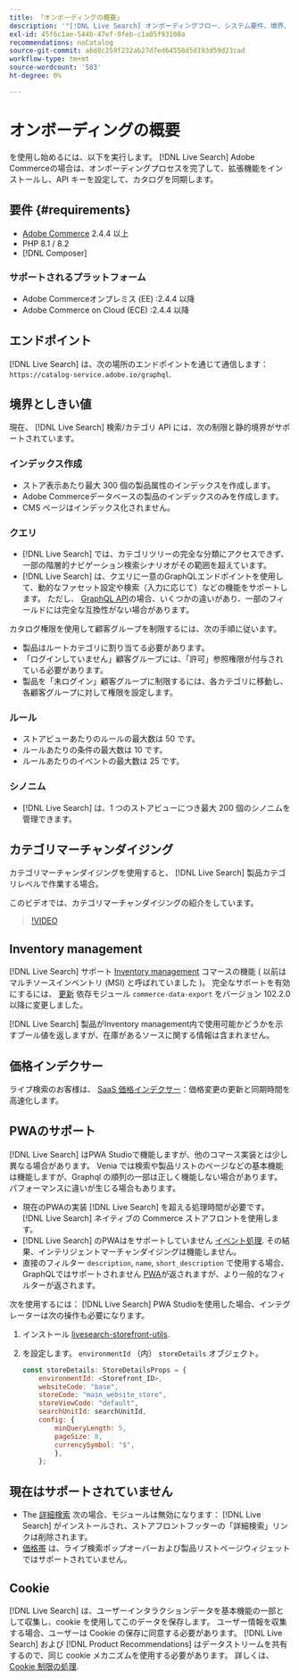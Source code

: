 ```yaml
---
title: 「オンボーディングの概要」
description: '"[!DNL Live Search] オンボーディングフロー、システム要件、境界、制限事項»'
exl-id: 45f6c1ae-544b-47ef-9feb-c1a05f93108a
recommendations: noCatalog
source-git-commit: a6d8c259f232ab27d7ed64558d5d193d59d23cad
workflow-type: tm+mt
source-wordcount: '583'
ht-degree: 0%

---
```


# オンボーディングの概要

を使用し始めるには、以下を実行します。 [!DNL Live Search] Adobe Commerceの場合は、オンボーディングプロセスを完了して、拡張機能をインストールし、API キーを設定して、カタログを同期します。

## 要件 {#requirements}

* [Adobe Commerce](https://business.adobe.com/products/magento/magento-commerce.html) 2.4.4 以上
* PHP 8.1 / 8.2
* [!DNL Composer]

### サポートされるプラットフォーム

* Adobe Commerceオンプレミス (EE) :2.4.4 以降
* Adobe Commerce on Cloud (ECE) :2.4.4 以降

## エンドポイント

[!DNL Live Search] は、次の場所のエンドポイントを通じて通信します： `https://catalog-service.adobe.io/graphql`.

## 境界としきい値

現在、 [!DNL Live Search] 検索/カテゴリ API には、次の制限と静的境界がサポートされています。

### インデックス作成

* ストア表示あたり最大 300 個の製品属性のインデックスを作成します。
* Adobe Commerceデータベースの製品のインデックスのみを作成します。
* CMS ページはインデックス化されません。

### クエリ

* [!DNL Live Search] では、カテゴリツリーの完全な分類にアクセスできず、一部の階層的ナビゲーション検索シナリオがその範囲を超えています。
* [!DNL Live Search] は、クエリに一意のGraphQLエンドポイントを使用して、動的なファセット設定や検索（入力に応じて）などの機能をサポートします。 ただし、 [GraphQL API](https://developer.adobe.com/commerce/webapi/graphql/)の場合、いくつかの違いがあり、一部のフィールドには完全な互換性がない場合があります。

カタログ権限を使用して顧客グループを制限するには、次の手順に従います。

* 製品はルートカテゴリに割り当てる必要があります。
* 「ログインしていません」顧客グループには、「許可」参照権限が付与されている必要があります。
* 製品を「未ログイン」顧客グループに制限するには、各カテゴリに移動し、各顧客グループに対して権限を設定します。

### ルール

* ストアビューあたりのルールの最大数は 50 です。
* ルールあたりの条件の最大数は 10 です。
* ルールあたりのイベントの最大数は 25 です。

### シノニム

* [!DNL Live Search] は、1 つのストアビューにつき最大 200 個のシノニムを管理できます。

## カテゴリマーチャンダイジング

カテゴリマーチャンダイジングを使用すると、 [!DNL Live Search] 製品カテゴリレベルで作業する場合。

このビデオでは、カテゴリマーチャンダイジングの紹介をしています。

>[!VIDEO](https://video.tv.adobe.com/v/3424617)

## Inventory management

[!DNL Live Search] サポート [Inventory management](https://experienceleague.adobe.com/docs/commerce-admin/inventory/introduction.html) コマースの機能 ( 以前はマルチソースインベントリ (MSI) と呼ばれていました )。 完全なサポートを有効にするには、 [更新](install.md#update) 依存モジュール `commerce-data-export` をバージョン 102.2.0 以降に変更しました。

[!DNL Live Search] 製品がInventory management内で使用可能かどうかを示すブール値を返しますが、在庫があるソースに関する情報は含まれません。

## 価格インデクサー

ライブ検索のお客様は、 [SaaS 価格インデクサー](../price-index/index.md)：価格変更の更新と同期時間を高速化します。

## PWAのサポート

[!DNL Live Search] はPWA Studioで機能しますが、他のコマース実装とは少し異なる場合があります。 Venia では検索や製品リストのページなどの基本機能は機能しますが、Graphql の順列の一部は正しく機能しない場合があります。 パフォーマンスに違いが生じる場合もあります。

* 現在のPWAの実装 [!DNL Live Search] を超える処理時間が必要です。 [!DNL Live Search] ネイティブの Commerce ストアフロントを使用します。
* [!DNL Live Search] のPWAはをサポートしていません [イベント処理](https://developer.adobe.com/commerce/services/shared-services/storefront-events/sdk/). その結果、インテリジェントマーチャンダイジングは機能しません。
* 直接のフィルター `description`, `name`, `short_description` で使用する場合、GraphQLではサポートされません [PWA](https://developer.adobe.com/commerce/pwa-studio/)が返されますが、より一般的なフィルターが返されます。

次を使用するには： [!DNL Live Search] PWA Studioを使用した場合、インテグレーターは次の操作も必要になります。

1. インストール [livesearch-storefront-utils](https://www.npmjs.com/package/@magento/ds-livesearch-storefront-utils).
1. を設定します。 `environmentId` （内） `storeDetails` オブジェクト。

   ```javascript
   const storeDetails: StoreDetailsProps = {
       environmentId: <Storefront_ID>,
       websiteCode: "base",
       storeCode: "main_website_store",
       storeViewCode: "default",
       searchUnitId: searchUnitId,
       config: {
           minQueryLength: 5,
           pageSize: 8,
           currencySymbol: "$",
           },
       };
   ```

## 現在はサポートされていません

* The [詳細検索](https://experienceleague.adobe.com/docs/commerce-admin/catalog/catalog/search/search.html#advanced-search) 次の場合、モジュールは無効になります： [!DNL Live Search] がインストールされ、ストアフロントフッターの「詳細検索」リンクは削除されます。
* [価格帯](https://experienceleague.adobe.com/docs/commerce-admin/catalog/products/pricing/product-price-tier.html) は、ライブ検索ポップオーバーおよび製品リストページウィジェットではサポートされていません。

## Cookie

[!DNL Live Search] は、ユーザーインタラクションデータを基本機能の一部として収集し、cookie を使用してこのデータを保存します。 ユーザー情報を収集する場合、ユーザーは Cookie の保存に同意する必要があります。 [!DNL Live Search] および [!DNL Product Recommendations] はデータストリームを共有するので、同じ cookie メカニズムを使用する必要があります。 詳しくは、 [Cookie 制限の処理](https://experienceleague.adobe.com/docs/commerce-merchant-services/product-recommendations/developer/setting-cookie.html).

